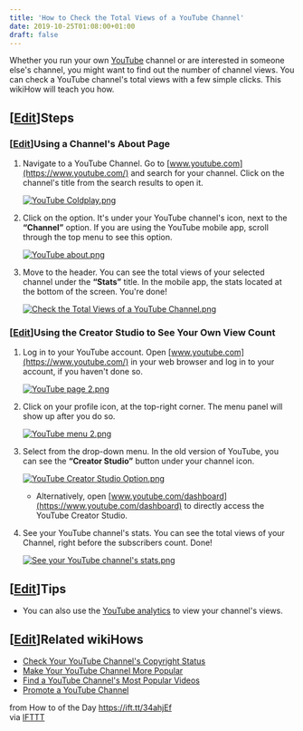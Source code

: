 ```yaml
---
title: 'How to Check the Total Views of a YouTube Channel'
date: 2019-10-25T01:08:00+01:00
draft: false
---
```


Whether you run your own [YouTube](https://www.wikihow.com/Use-YouTube "Use YouTube") channel or are interested in someone else's channel, you might want to find out the number of channel views. You can check a YouTube channel's total views with a few simple clicks. This wikiHow will teach you how.

\[[Edit](https://www.wikihow.com/index.php?title=Check-the-Total-Views-of-a-YouTube-Channel&action=edit&section=1 "Edit section: Steps")\]Steps
-----------------------------------------------------------------------------------------------------------------------------------------------

### \[[Edit](https://www.wikihow.com/index.php?title=Check-the-Total-Views-of-a-YouTube-Channel&action=edit&section=2 "Edit section: Using a Channel's About Page")\]Using a Channel's About Page

1.  Navigate to a YouTube Channel. Go to [www.youtube.com](https://www.youtube.com/) and search for your channel. Click on the channel's title from the search results to open it.
    
    [![YouTube Coldplay.png](https://www.wikihow.com/images/thumb/d/d2/YouTube-Coldplay.png/728px-YouTube-Coldplay.png)](https://www.wikihow.com/Image:YouTube-Coldplay.png)
    
2.  Click on the option. It's under your YouTube channel's icon, next to the **“Channel”** option. If you are using the YouTube mobile app, scroll through the top menu to see this option.
    
    [![YouTube about.png](https://www.wikihow.com/images/thumb/5/55/YouTube-about.png/728px-YouTube-about.png)](https://www.wikihow.com/Image:YouTube-about.png)
    
3.  Move to the header. You can see the total views of your selected channel under the **“Stats”** title. In the mobile app, the stats located at the bottom of the screen. You're done!
    
    [![Check the Total Views of a YouTube Channel.png](https://www.wikihow.com/images/thumb/6/63/Check-the-Total-Views-of-a-YouTube-Channel.png/728px-Check-the-Total-Views-of-a-YouTube-Channel.png)](https://www.wikihow.com/Image:Check-the-Total-Views-of-a-YouTube-Channel.png)
    

### \[[Edit](https://www.wikihow.com/index.php?title=Check-the-Total-Views-of-a-YouTube-Channel&action=edit&section=3 "Edit section: Using the Creator Studio to See Your Own View Count")\]Using the Creator Studio to See Your Own View Count

1.  Log in to your YouTube account. Open [www.youtube.com](https://www.youtube.com/) in your web browser and log in to your account, if you haven't done so.
    
    [![YouTube page 2.png](https://www.wikihow.com/images/thumb/c/c6/YouTube-page-2.png/728px-YouTube-page-2.png)](https://www.wikihow.com/Image:YouTube-page-2.png)
    
2.  Click on your profile icon, at the top-right corner. The menu panel will show up after you do so.
    
    [![YouTube menu 2.png](https://www.wikihow.com/images/thumb/0/0a/YouTube-menu-2.png/728px-YouTube-menu-2.png)](https://www.wikihow.com/Image:YouTube-menu-2.png)
    
3.  Select from the drop-down menu. In the old version of YouTube, you can see the **“Creator Studio”** button under your channel icon.
    
    [![YouTube Creator Studio Option.png](https://www.wikihow.com/images/thumb/e/eb/YouTube-Creator-Studio-Option.png/728px-YouTube-Creator-Studio-Option.png)](https://www.wikihow.com/Image:YouTube-Creator-Studio-Option.png)
    
    *   Alternatively, open [www.youtube.com/dashboard](https://www.youtube.com/dashboard) to directly access the YouTube Creator Studio.
4.  See your YouTube channel's stats. You can see the total views of your Channel, right before the subscribers count. Done!
    
    [![ See your YouTube channel's stats.png](https://www.wikihow.com/images/thumb/3/39/-See-your-YouTube-channel%27s-stats.png/728px--See-your-YouTube-channel%27s-stats.png)](https://www.wikihow.com/Image:-See-your-YouTube-channel%27s-stats.png)
    

\[[Edit](https://www.wikihow.com/index.php?title=Check-the-Total-Views-of-a-YouTube-Channel&action=edit&section=4 "Edit section: Tips")\]Tips
---------------------------------------------------------------------------------------------------------------------------------------------

*   You can also use the [YouTube analytics](https://www.youtube.com/analytics) to view your channel's views.

\[[Edit](https://www.wikihow.com/index.php?title=Check-the-Total-Views-of-a-YouTube-Channel&action=edit&section=5 "Edit section: Related wikiHows")\]Related wikiHows
---------------------------------------------------------------------------------------------------------------------------------------------------------------------

*   [Check Your YouTube Channel's Copyright Status](https://www.wikihow.com/Check-Your-YouTube-Channel%27s-Copyright-Status "Check Your YouTube Channel's Copyright Status")
*   [Make Your YouTube Channel More Popular](https://www.wikihow.com/Make-Your-YouTube-Channel-More-Popular "Make Your YouTube Channel More Popular")
*   [Find a YouTube Channel's Most Popular Videos](https://www.wikihow.com/Find-a-YouTube-Channel%27s-Most-Popular-Videos "Find a YouTube Channel's Most Popular Videos")
*   [Promote a YouTube Channel](https://www.wikihow.com/Promote-a-YouTube-Channel "Promote a YouTube Channel")

  

  

  
  
from How to of the Day https://ift.tt/34ahjEf  
via [IFTTT](https://ifttt.com/?ref=da&site=blogger)